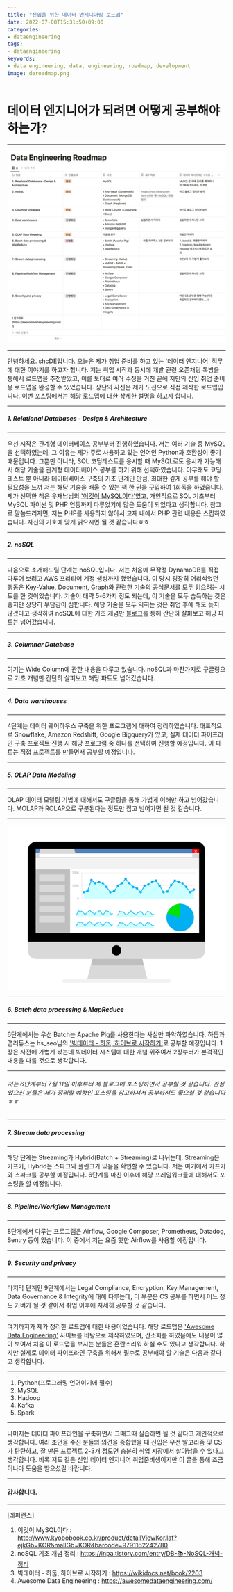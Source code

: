 ```yaml
---
title: "신입을 위한 데이터 엔지니어링 로드맵"
date: 2022-07-08T15:31:50+09:00
categories:
- dataengineering
tags:
- dataengineering
keywords:
- data engineering, data, engineering, roadmap, development
image: deroadmap.png
---
```


# 데이터 엔지니어가 되려면 어떻게 공부해야 하는가?
_________________________________________________________________________________________________________________________________________________________________________
![deroadmap](https://github.com/shcDE/pictures/blob/main/images_for_blog/deroadmap.png?raw=true)
_________________________________________________________________________________________________________________________________________________________________________

안녕하세요. shcDE입니다. 오늘은 제가 취업 준비를 하고 있는 '데이터 엔지니어' 직무에 대한 이야기를 하고자 합니다. 저는 취업 시작과 동시에 개발 관련 오픈채팅 톡방을 통해서 로드맵을 추천받았고, 이를 토대로 여러 수정을 거친 끝에 저만의 신입 취업 준비용 로드맵을 완성할 수 있었습니다. 상단의 사진은 제가 노션으로 직접 제작한 로드맵입니다. 이번 포스팅에서는 해당 로드맵에 대한 상세한 설명을 하고자 합니다.
_________________________________________________________________________________________________________________________________________________________________________

##### 1. Relational Databases - Design & Architecture
_________________________________________________________________________________________________________________________________________________________________________
우선 시작은 관계형 데이터베이스 공부부터 진행하였습니다. 저는 여러 기술 중 MySQL을 선택하였는데, 그 이유는 제가 주로 사용하고 있는 언어인 Python과 호환성이 좋기 때문입니다. 그뿐만 아니라, SQL 코딩테스트를 응시할 때 MySQL로도 응시가 가능해서 해당 기술을 관계형 데이터베이스 공부를 하기 위해 선택하였습니다. 아무래도 코딩테스트 뿐 아니라 데이터베이스 구축의 기초 단계인 만큼, 최대한 깊게 공부를 해야 할 필요성을 느껴 저는 해당 기술을 배울 수 있는 책 한 권을 구입하여 1회독을 하였습니다. 제가 선택한 책은 우재남님의 ['이것이 MySQL이다'](http://www.kyobobook.co.kr/product/detailViewKor.laf?ejkGb=KOR&mallGb=KOR&barcode=9791162242780)였고, 개인적으로 SQL 기초부터 MySQL 파이썬 및 PHP 연동까지 다루었기에 많은 도움이 되었다고 생각합니다. 참고로 말씀드리자면, 저는 PHP를 사용하지 않아서 교재 내에서 PHP 관련 내용은 스킵하였습니다. 자신의 기호에 맞게 읽으시면 될 것 같습니다ㅎㅎ
_________________________________________________________________________________________________________________________________________________________________________

##### 2. noSQL
_________________________________________________________________________________________________________________________________________________________________________
다음으로 소개해드릴 단계는 noSQL입니다. 저는 처음에 무작정 DynamoDB를 직접 다루어 보려고 AWS 프리티어 계정 생성까지 했었습니다. 이 당시 굉장히 어리석었던 행동은 Key-Value, Document, Graph와 관련한 기술의 공식문서를 모두 읽으려는 시도를 한 것이었습니다. 기술이 대략 5-6가지 정도 되는데, 이 기술을 모두 습득하는 것은 좋지만 상당히 부담감이 심합니다. 해당 기술을 모두 익히는 것은 취업 후에 해도 늦지 않겠다고 생각하여 noSQL에 대한 기초 개념만 [블로그](https://inpa.tistory.com/entry/DB-📚-NoSQL-개념-정리)를 통해 간단히 살펴보고 해당 파트는 넘어갔습니다.

_________________________________________________________________________________________________________________________________________________________________________

##### 3. Columnar Database
_________________________________________________________________________________________________________________________________________________________________________
여기는 Wide Column에 관한 내용을 다루고 있습니다. noSQL과 마찬가지로 구글링으로 기초 개념만 간단히 살펴보고 해당 파트도 넘어갔습니다.

_________________________________________________________________________________________________________________________________________________________________________

##### 4. Data warehouses
_________________________________________________________________________________________________________________________________________________________________________
4단계는 데이터 웨어하우스 구축을 위한 프로그램에 대하여 정리하였습니다. 대표적으로 Snowflake, Amazon Redshift, Google Bigquery가 있고, 실제 데이터 파이프라인 구축 프로젝트 진행 시 해당 프로그램 중 하나를 선택하여 진행할 예정입니다. 이 파트는 직접 프로젝트를 만들면서 공부할 예정입니다.

_________________________________________________________________________________________________________________________________________________________________________

##### 5. OLAP Data Modeling

_________________________________________________________________________________________________________________________________________________________________________
OLAP 데이터 모델링 기법에 대해서도 구글링을 통해 가볍게 이해만 하고 넘어갔습니다. MOLAP과 ROLAP으로 구분된다는 정도만 잡고 넘어가면 될 것 같습니다.

_________________________________________________________________________________________________________________________________________________________________________
![data](https://github.com/shcDE/pictures/blob/main/images_for_blog/analytics-g0dafc43ed_1920.png?raw=true)
_________________________________________________________________________________________________________________________________________________________________________

##### 6. Batch data processing & MapReduce

_________________________________________________________________________________________________________________________________________________________________________
6단계에서는 우선 Batch는 Apache Pig를 사용한다는 사실만 파악하였습니다. 하둡과 맵리듀스는 hs_seo님의 ['빅데이터 - 하둡, 하이브로 시작하기'](https://wikidocs.net/book/2203)로 공부할 예정입니다. 1장은 사전에 가볍게 봤는데 빅데이터 시스템에 대한 개념 위주여서 2장부터가 본격적인 내용을 다룰 것으로 생각합니다.

_________________________________________________________________________________________________________________________________________________________________________
###### 저는 6단계부터 7월 11일 이후부터 제 블로그에 포스팅하면서 공부할 것 같습니다. 관심 있으신 분들은 제가 정리할 예정인 포스팅을 참고하셔서 공부하셔도 좋으실 것 같습니다ㅎㅎ
_________________________________________________________________________________________________________________________________________________________________________

##### 7. Stream data processing

_________________________________________________________________________________________________________________________________________________________________________
해당 단계는 Streaming과 Hybrid(Batch + Streaming)로 나뉘는데, Streaming은 카프카, Hybrid는 스파크와 플린크가 있음을 확인할 수 있습니다. 저는 여기에서 카프카와 스파크를 공부할 예정입니다. 6단계를 마친 이후에 해당 프레임워크들에 대해서도 포스팅을 할 예정입니다.

_________________________________________________________________________________________________________________________________________________________________________

##### 8. Pipeline/Workflow Management

_________________________________________________________________________________________________________________________________________________________________________
8단계에서 다루는 프로그램은 Airflow, Google Composer, Prometheus, Datadog, Sentry 등이 있습니다. 이 중에서 저는 요즘 핫한 Airflow를 사용할 예정입니다.

_________________________________________________________________________________________________________________________________________________________________________

##### 9. Security and privacy

_________________________________________________________________________________________________________________________________________________________________________
마지막 단계인 9단계에서는 Legal Compliance, Encryption, Key Management, Data Governance & Integrity에 대해 다루는데, 이 부분은 CS 공부를 하면서 어느 정도 커버가 될 것 같아서 취업 이후에 자세히 공부할 것 같습니다.

_________________________________________________________________________________________________________________________________________________________________________

여기까지가 제가 정리한 로드맵에 대한 내용이었습니다. 해당 로드맵은 ['Awesome Data Engineering'](https://awesomedataengineering.com/) 사이트를 바탕으로 제작하였으며, 간소화를 하였음에도 내용이 많아 보여서 처음 이 로드맵을 보시는 분들은 혼란스러워 하실 수도 있다고 생각합니다. 하지만 실제로 데이터 파이프라인 구축을 위해서 필수로 공부해야 할 기술은 다음과 같다고 생각합니다.
_________________________________________________________________________________________________________________________________________________________________________
1. Python(프로그래밍 언어이기에 필수)
2. MySQL
3. Hadoop
4. Kafka
5. Spark
_________________________________________________________________________________________________________________________________________________________________________
나머지는 데이터 파이프라인을 구축하면서 그때그때 실습하면 될 것 같다고 개인적으로 생각합니다. 여러 조언을 주신 분들의 의견을 종합했을 때 신입은 우선 알고리즘 및 CS가 탄탄하고, 잘 만든 프로젝트 2-3개 정도면 충분히 취업 시장에서 살아남을 수 있다고 생각합니다. 비록 저도 같은 신입 데이터 엔지니어 취업준비생이지만 이 글을 통해 조금이나마 도움을 받으셨길 바랍니다.
_________________________________________________________________________________________________________________________________________________________________________
#### 감사합니다.
_________________________________________________________________________________________________________________________________________________________________________
[레퍼런스]
1. 이것이 MySQL이다 : http://www.kyobobook.co.kr/product/detailViewKor.laf?ejkGb=KOR&mallGb=KOR&barcode=9791162242780
2. noSQL 기초 개념 정리 : https://inpa.tistory.com/entry/DB-📚-NoSQL-개념-정리
3. 빅데이터 - 하둡, 하이브로 시작하기 : https://wikidocs.net/book/2203
4. Awesome Data Engineering : https://awesomedataengineering.com/